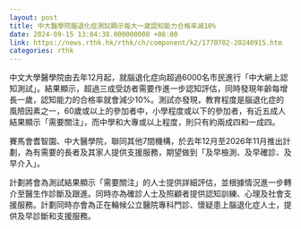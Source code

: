 ```yaml
---
layout: post
title: 中大醫學院腦退化症測試顯示每大一歲認知能力合格率減10%
date: 2024-09-15 13:04:38.000000000 +08:00
link: https://news.rthk.hk/rthk/ch/component/k2/1770702-20240915.htm
categories: rthk
---
```


中文大學醫學院由去年12月起，就腦退化症向超過6000名市民進行「中大網上認知測試」。結果顯示，超過三成受訪者需要作進一步認知評估，同時發現年齡每增長一歲，認知能力的合格率就會減少10%。測試亦發現，教育程度是腦退化症的風險因素之一，60歲或以上的參加者中，小學程度或以下的參加者，有近五成人結果顯示「需要關注」，而中學和大專或以上程度，則只有約兩成四和一成四。

賽馬會耆智園、中大醫學院，聯同其他7間機構，於去年12月至2026年11月推出計劃，為有需要的長者及其家人提供支援服務，期望做到「及早檢測、及早確診、及早介入」。

計劃將會為測試結果顯示「需要關注」的人士提供詳細評估，並根據情況進一步轉介至醫生作診斷及跟進。同時亦為確診人士及照顧者提供認知訓練、心理及社會支援服務。計劃同時亦會為正在輪候公立醫院專科門診、懷疑患上腦退化症人士，提供及早診斷和支援服務。
